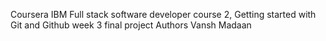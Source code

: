 
Coursera IBM Full stack software developer course 2, Getting started with Git and Github week 3 final project
Authors
Vansh Madaan
